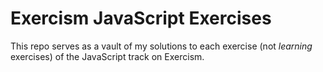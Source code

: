 # Exercism JavaScript Exercises
This repo serves as a vault of my solutions to each exercise (not *learning* exercises) of the JavaScript track on Exercism.
